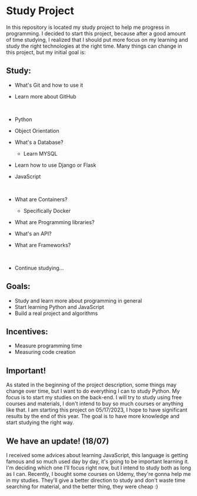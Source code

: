 # Study Project

In this repository is located my study project to help me progress in programming. I decided to start this project, because after a good amount of time studying, I realized that I should put more focus on my learning and study the right technologies at the right time. Many things can change in this project, but my initial goal is:

## Study:
* What's Git and how to use it

* Learn more about GitHub
<BR>

* Python 
* Object Orientation 
* What's a Database? 
     * Learn MYSQL
* Learn how to use Django or Flask 
   
* JavaScript
<br>

* What are Containers? 

    * Specifically Docker
* What are Programming libraries?
* What's an API?
* What are Frameworks?

<br>

* Continue studying... 


## Goals:
* Study and learn more about programming in general
* Start learning Python and JavaScript
* Build a real project and algorithms

## Incentives:
* Measure programming time
* Measuring code creation

## Important!
As stated in the beginning of the project description, some things may change over time, but I want to do everything I can to study Python. My focus is to start my studies on the back-end. I will try to study using free courses and materials, I don't intend to buy so much courses or anything like that. I am starting this project on 05/17/2023, I hope to have significant results by the end of this year. The goal is to have more knowledge and start studying the right way.

## We have an update! (18/07)
I received some advices about learning JavaScript, this language is getting famous and so much used day by day, it's going to be important learning it. I'm deciding which one I'll focus right now, but I intend to study both as long as I can. Recently, I bought some courses on Udemy, they're gonna help me in my studies. They'll give a better direction to study and don't waste time searching for material, and the better thing, they were cheap :)
